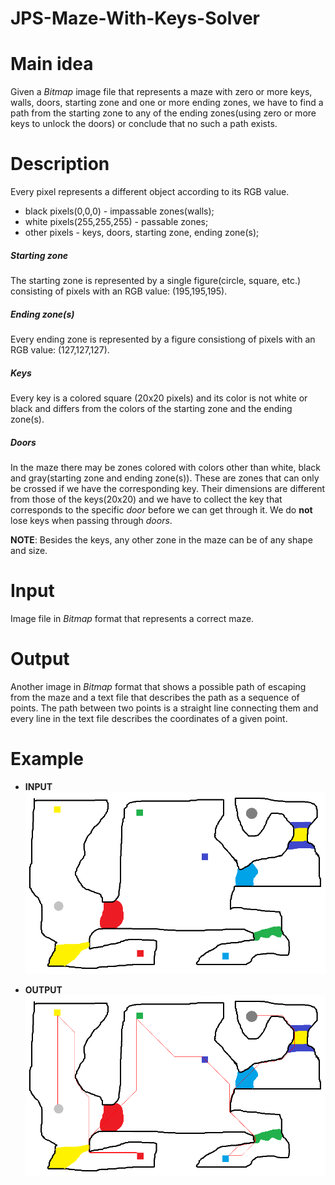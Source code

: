 ﻿# JPS-Maze-With-Keys-Solver

# Main idea
Given a *Bitmap* image file that represents a maze with zero or more keys, walls, doors, starting zone and one or more ending zones, we have to find a path from the starting zone to any of the ending zones(using zero or more keys to unlock the doors) or conclude that no such a path exists.

# Description
Every pixel represents a different object according to its RGB value.
* black pixels(0,0,0) - impassable zones(walls);
* white pixels(255,255,255) - passable zones;
* other pixels - keys, doors, starting zone, ending zone(s);

##### Starting zone
The starting zone is represented by a single figure(circle, square, etc.) consisting of pixels with an RGB value: (195,195,195).

##### Ending zone(s)
Every ending zone is represented by a figure consistiong of pixels with an RGB value: (127,127,127).

##### Keys
Every key is a colored square (20x20 pixels) and its color is not white or black and differs from the colors of the starting zone and the ending zone(s).

##### Doors
In the maze there may be zones colored with colors other than white, black and gray(starting zone and ending zone(s)). These are zones that can only be crossed if we have the corresponding key. Тheir dimensions are different from those of the keys(20x20) and we have to collect the key that corresponds to the specific *door* before we can get through it. We do **not** lose keys when passing through *doors*.

**NOTE**: Besides the keys, any other zone in the maze can be of any shape and size.

# Input
Image file in *Bitmap* format that represents a correct maze.

# Output
Another image in *Bitmap* format that shows a possible path of escaping from the maze and a text file that describes the path as a sequence of points. The path between two points is a straight line connecting them and every line in the text file describes the coordinates of a given point.

# Example
* **INPUT**
![input](./images/example.bmp)

* **OUTPUT**
![output](./images/example_output.bmp)
